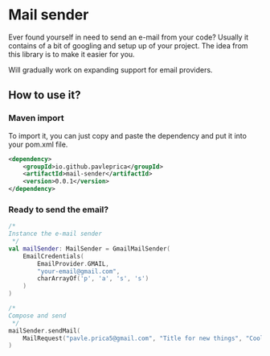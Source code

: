 # Mail sender

Ever found yourself in need to send an e-mail from your code? Usually it contains of a bit of googling and
setup up of your project. The idea from this library is to make it easier for you. 

Will gradually work on expanding support for email providers.

## How to use it?

### Maven import

To import it, you can just copy and paste the dependency and put it into your pom.xml file.

```xml
<dependency>
    <groupId>io.github.pavleprica</groupId>
    <artifactId>mail-sender</artifactId>
    <version>0.0.1</version>
</dependency>
```

### Ready to send the email?

```kotlin
/*
Instance the e-mail sender
 */
val mailSender: MailSender = GmailMailSender(
    EmailCredentials(
        EmailProvider.GMAIL,
        "your-email@gmail.com",
        charArrayOf('p', 'a', 's', 's')
    )
)

/*
Compose and send
 */
mailSender.sendMail(
    MailRequest("pavle.prica5@gmail.com", "Title for new things", "Cool content", emptyList())
)
```